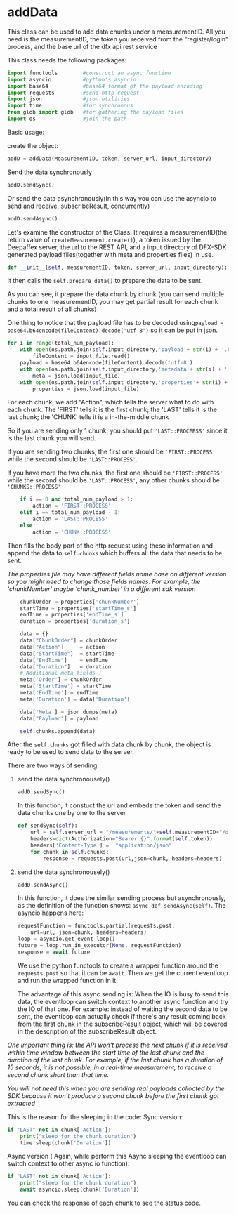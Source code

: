 # addData
This class can be used to add data chunks under a measurementID. All you need is the measurementID, the token you received from the "register/login" process, and the base url of the dfx api rest service

This class needs the following packages:
```python
import functools        #construct an async function 
import asyncio          #python's asyncio
import base64           #base64 format of the payload encoding
import requests         #send http request
import json             #json utilities
import time             #for synchronous 
from glob import glob   #for gathering the payload files
import os               #join the path
```
Basic usage:

create the object:
```python
addD = addData(MeasurementID, token, server_url, input_directory)
```
Send the data synchronously
```python
addD.sendSync()
```
Or send the data asynchronously(In this way you can use the asyncio to send and receive, subscribeResult, concurrently)

```python
addD.sendAsync()
```
Let's examine the constructor of the Class. It requires a measurementID(the return value of `createMeasurement.create()`), a token issued by the Deepaffex server, the url to the REST API, and a input directory of DFX-SDK generated payload files(together with meta and properties files) in use.

```python
def __init__(self, measurementID, token, server_url, input_directory):
```
It then calls the `self.prepare_data()` to prepare the data to be sent. 

As you can see, it prepare the data chunk by chunk.(you can send multiple chunks to one measurementID, you may get partial result for each chunk and a total result of all chunks)

One thing to notice that the payload file has to be decoded using`payload = base64.b64encode(fileContent).decode('utf-8')` so it can be put in json.
```python
for i in range(total_num_payload):
    with open(os.path.join(self.input_directory,'payload'+ str(i) + '.bin'), 'rb') as input_file:
        fileContent = input_file.read()
    payload = base64.b64encode(fileContent).decode('utf-8')
    with open(os.path.join(self.input_directory,'metadata'+ str(i) + '.bin'), 'r') as input_file:
        meta = json.load(input_file)
    with open(os.path.join(self.input_directory,'properties'+ str(i) + '.json'), 'r') as input_file:
        properties = json.load(input_file)
```
For each chunk, we add "Action", which tells the server what to do with each chunk. The 'FIRST' tells it is the first chunk; the 'LAST' tells it is the last chunk; the 'CHUNK' tells it is a in-the-middle chunk

So if you are sending only 1 chunk, you should put `'LAST::PROCEESS'` since it is the last chunk you will send.

If you are sending two chunks, the first one should be `'FIRST::PROCESS'` while the second should be `'LAST::PROCESS'`.

If you have more the two chunks, the first one should be `'FIRST::PROCESS'` while the second should be `'LAST::PROCESS'`, any other chunks should be `'CHUNKS::PROCESS'`

```python
    if i == 0 and total_num_payload > 1:
        action = 'FIRST::PROCESS'
    elif i == total_num_payload - 1:
        action = 'LAST::PROCESS'
    else:
        action = 'CHUNK::PROCESS'
```
Then fills the body part of the http request using these information and append the data to `self.chunks` which buffers all the data that needs to be sent.

*The properties file may have different fields name base on different version so you might need to change those fields names. For example, the 'chunkNumber' maybe 'chunk_number' in a different sdk version*
```python
    chunkOrder = properties['chunkNumber']
    startTime = properties['startTime_s']
    endTime = properties['endTime_s']
    duration = properties['duration_s']

    data = {}
    data["ChunkOrder"] = chunkOrder
    data["Action"]     = action
    data["StartTime"]  = startTime
    data["EndTime"]    = endTime
    data["Duration"]   = duration
    # Additional meta fields !
    meta['Order'] = chunkOrder
    meta['StartTime'] = startTime
    meta['EndTime'] = endTime
    meta['Duration'] = data['Duration']

    data['Meta'] = json.dumps(meta)
    data["Payload"] = payload

    self.chunks.append(data)
```
After the `self.chunks` got filled with data chunk by chunk, the object is ready to be used to send data to the server.

There are two ways of sending:

1. send the data synchronousely()
    ```python
    addD.sendSync()
    ```
    In this function, it constuct the url and embeds the token and send the data chunks one by one to the server
    ```python
    def sendSync(self):
        url = self.server_url + "/measurements/"+self.measurementID+"/data"
        headers=dict(Authorization="Bearer {}".format(self.token))
        headers['Content-Type'] =  "application/json"
        for chunk in self.chunks:
            response = requests.post(url,json=chunk, headers=headers)
    ```

2. send the data synchronousely()
    ```python
    addD.sendAsync()
    ```
    In this function, it does the similar sending process but asynchronously, as the definition of the function shows:
    `async def sendAsync(self)`. The asyncio happens here:
    ```python 
    requestFunction = functools.partial(requests.post,
        url=url, json=chunk, headers=headers)
    loop = asyncio.get_event_loop()
    future = loop.run_in_executor(None, requestFunction)
    response = await future
    ```
    We use the python functools to create a wrapper function around the `requests.post` so that it can be `await`. Then we get the current eventloop and run the wrapped function in it.

    The advantage of this async sending is: When the IO is busy to send this data, the eventloop can switch context to another async function and try the IO of that one. For example: instead of waiting the second data to be sent, the eventloop can actually check if there's any result coming back from the first chunk in the subscribeResult object, which will be covered in the description of the subscribeResult object.

*One important thing is: the API won't process the next chunk if it is received within time window between the start time of the last chunk and the duration of the last chunk. For example, if the last chunk has a duration of 15 seconds, it is not possible, in a real-time measurement, to receive a second chunk short than that time.*

*You will not need this when you are sending real payloads collocted by the SDK because it won't produce a second chunk before the first chunk got extracted*

This is the reason for the sleeping in the code:
Sync version:
```python
if "LAST" not in chunk['Action']:
    print("sleep for the chunk duration")
    time.sleep(chunk['Duration'])
```
Async version ( Again, while perform this Async sleeping the eventloop can switch context to other async io function):
```python
if "LAST" not in chunk['Action']:
    print("sleep for the chunk duration")
    await asyncio.sleep(chunk['Duration'])
```

You can check the response of each chunk to see the status code.